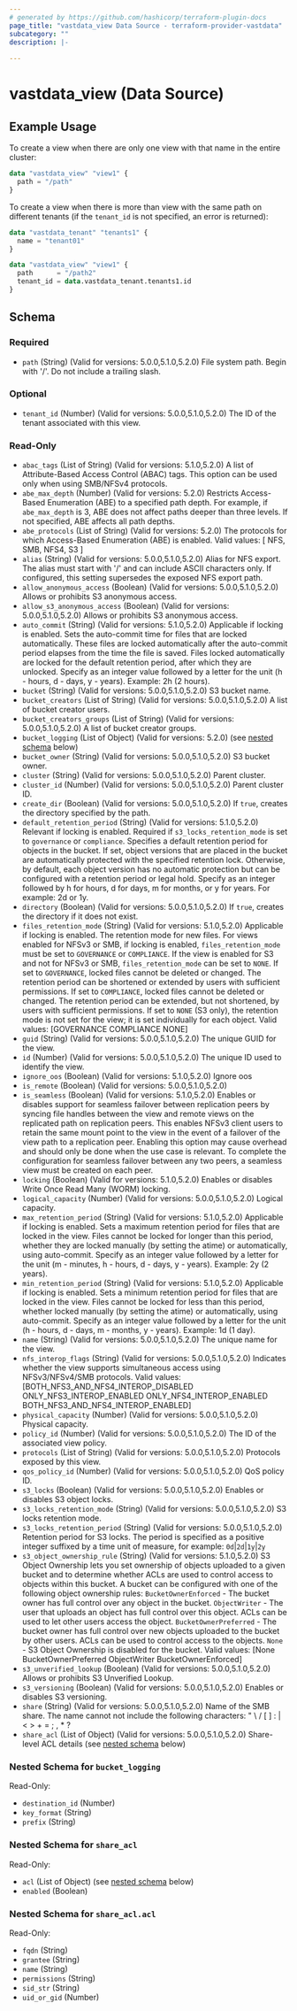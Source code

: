 ```yaml
---
# generated by https://github.com/hashicorp/terraform-plugin-docs
page_title: "vastdata_view Data Source - terraform-provider-vastdata"
subcategory: ""
description: |-
  
---
```


# vastdata_view (Data Source)



## Example Usage

To create a view when there are only one view with that name in the entire cluster: 

```terraform
data "vastdata_view" "view1" {
  path = "/path"
}
```

To create a view when there is more than view with the same path on different tenants (if the `tenant_id` is not specified, an error is returned):

```terraform
data "vastdata_tenant" "tenants1" {
  name = "tenant01"
}

data "vastdata_view" "view1" {
  path      = "/path2"
  tenant_id = data.vastdata_tenant.tenants1.id
}
```

<!-- schema generated by tfplugindocs -->
## Schema

### Required

- `path` (String) (Valid for versions: 5.0.0,5.1.0,5.2.0) File system path. Begin with '/'. Do not include a trailing slash.

### Optional

- `tenant_id` (Number) (Valid for versions: 5.0.0,5.1.0,5.2.0) The ID of the tenant associated with this view.

### Read-Only

- `abac_tags` (List of String) (Valid for versions: 5.1.0,5.2.0) A list of Attribute-Based Access Control (ABAC) tags. This option can be used only when using SMB/NFSv4 protocols.
- `abe_max_depth` (Number) (Valid for versions: 5.2.0) Restricts Access-Based Enumeration (ABE) to a specified path depth. For example, if `abe_max_depth` is 3, ABE does not affect paths deeper than three levels. If not specified, ABE affects all path depths.
- `abe_protocols` (List of String) (Valid for versions: 5.2.0) The protocols for which Access-Based Enumeration (ABE) is enabled. Valid values: [ NFS, SMB, NFS4, S3 ]
- `alias` (String) (Valid for versions: 5.0.0,5.1.0,5.2.0) Alias for NFS export. The alias must start with '/' and can include ASCII characters only. If configured, this setting supersedes the exposed NFS export path.
- `allow_anonymous_access` (Boolean) (Valid for versions: 5.0.0,5.1.0,5.2.0) Allows or prohibits S3 anonymous access.
- `allow_s3_anonymous_access` (Boolean) (Valid for versions: 5.0.0,5.1.0,5.2.0) Allows or prohibits S3 anonymous access.
- `auto_commit` (String) (Valid for versions: 5.1.0,5.2.0) Applicable if locking is enabled. Sets the auto-commit time for files that are locked automatically. These files are locked automatically after the auto-commit period elapses from the time the file is saved. Files locked automatically are locked for the default retention period, after which they are unlocked. Specify as an integer value followed by a letter for the unit (h - hours, d - days, y - years). Example: 2h (2 hours).
- `bucket` (String) (Valid for versions: 5.0.0,5.1.0,5.2.0) S3 bucket name.
- `bucket_creators` (List of String) (Valid for versions: 5.0.0,5.1.0,5.2.0) A list of bucket creator users.
- `bucket_creators_groups` (List of String) (Valid for versions: 5.0.0,5.1.0,5.2.0) A list of bucket creator groups.
- `bucket_logging` (List of Object) (Valid for versions: 5.2.0) (see [nested schema](#nestedatt--bucket_logging) below)
- `bucket_owner` (String) (Valid for versions: 5.0.0,5.1.0,5.2.0) S3 bucket owner.
- `cluster` (String) (Valid for versions: 5.0.0,5.1.0,5.2.0) Parent cluster.
- `cluster_id` (Number) (Valid for versions: 5.0.0,5.1.0,5.2.0) Parent cluster ID.
- `create_dir` (Boolean) (Valid for versions: 5.0.0,5.1.0,5.2.0) If `true`, creates the directory specified by the path.
- `default_retention_period` (String) (Valid for versions: 5.1.0,5.2.0) Relevant if locking is enabled. Required if `s3_locks_retention_mode` is set to `governance` or `compliance`. Specifies a default retention period for objects in the bucket. If set, object versions that are placed in the bucket are automatically protected with the specified retention lock. Otherwise, by default, each object version has no automatic protection but can be configured with a retention period or legal hold. Specify as an integer followed by h for hours, d for days, m for months, or y for years. For example: 2d or 1y.
- `directory` (Boolean) (Valid for versions: 5.0.0,5.1.0,5.2.0) If `true`, creates the directory if it does not exist.
- `files_retention_mode` (String) (Valid for versions: 5.1.0,5.2.0) Applicable if locking is enabled. The retention mode for new files. For views enabled for NFSv3 or SMB, if locking is enabled, `files_retention_mode` must be set to `GOVERNANCE` or `COMPLIANCE`. If the view is enabled for S3 and not for NFSv3 or SMB, `files_retention_mode` can be set to `NONE`. If set to `GOVERNANCE`, locked files cannot be deleted or changed. The retention period can be shortened or extended by users with sufficient permissions. If set to `COMPLIANCE`, locked files cannot be deleted or changed. The retention period can be extended, but not shortened, by users with sufficient permissions. If set to `NONE` (S3 only), the retention mode is not set for the view; it is set individually for each object. Valid values: [GOVERNANCE COMPLIANCE NONE]
- `guid` (String) (Valid for versions: 5.0.0,5.1.0,5.2.0) The unique GUID for the view.
- `id` (Number) (Valid for versions: 5.0.0,5.1.0,5.2.0) The unique ID used to identify the view.
- `ignore_oos` (Boolean) (Valid for versions: 5.1.0,5.2.0) Ignore oos
- `is_remote` (Boolean) (Valid for versions: 5.0.0,5.1.0,5.2.0)
- `is_seamless` (Boolean) (Valid for versions: 5.1.0,5.2.0) Enables or disables support for  seamless failover between replication peers by syncing file handles between the view and remote views on the replicated path on replication peers. This enables NFSv3 client users to retain the same mount point to the view in the event of a failover of the view path to a replication peer. Enabling this option may cause overhead and should only be done when the use case is relevant. To complete the configuration for seamless failover between any two peers, a seamless view must be created on each peer.
- `locking` (Boolean) (Valid for versions: 5.1.0,5.2.0) Enables or disables Write Once Read Many (WORM) locking.
- `logical_capacity` (Number) (Valid for versions: 5.0.0,5.1.0,5.2.0) Logical capacity.
- `max_retention_period` (String) (Valid for versions: 5.1.0,5.2.0) Applicable if locking is enabled. Sets a maximum retention period for files that are locked in the view. Files cannot be locked for longer than this period, whether they are locked manually (by setting the atime) or automatically, using auto-commit. Specify as an integer value followed by a letter for the unit (m - minutes, h - hours, d - days, y - years). Example: 2y (2 years).
- `min_retention_period` (String) (Valid for versions: 5.1.0,5.2.0) Applicable if locking is enabled. Sets a minimum retention period for files that are locked in the view. Files cannot be locked for less than this period, whether locked manually (by setting the atime) or automatically, using auto-commit. Specify as an integer value followed by a letter for the unit (h - hours, d - days, m - months, y - years). Example: 1d (1 day).
- `name` (String) (Valid for versions: 5.0.0,5.1.0,5.2.0) The unique name for the view.
- `nfs_interop_flags` (String) (Valid for versions: 5.0.0,5.1.0,5.2.0) Indicates whether the view supports simultaneous access using NFSv3/NFSv4/SMB protocols. Valid values: [BOTH_NFS3_AND_NFS4_INTEROP_DISABLED ONLY_NFS3_INTEROP_ENABLED ONLY_NFS4_INTEROP_ENABLED BOTH_NFS3_AND_NFS4_INTEROP_ENABLED]
- `physical_capacity` (Number) (Valid for versions: 5.0.0,5.1.0,5.2.0) Physical capacity.
- `policy_id` (Number) (Valid for versions: 5.0.0,5.1.0,5.2.0) The ID of the associated view policy.
- `protocols` (List of String) (Valid for versions: 5.0.0,5.1.0,5.2.0) Protocols exposed by this view.
- `qos_policy_id` (Number) (Valid for versions: 5.0.0,5.1.0,5.2.0) QoS policy ID.
- `s3_locks` (Boolean) (Valid for versions: 5.0.0,5.1.0,5.2.0) Enables or disables S3 object locks.
- `s3_locks_retention_mode` (String) (Valid for versions: 5.0.0,5.1.0,5.2.0) S3 locks retention mode.
- `s3_locks_retention_period` (String) (Valid for versions: 5.0.0,5.1.0,5.2.0) Retention period for S3 locks. The period is specified as a positive integer suffixed by a time unit of measure, for example: `0d`|`2d`|`1y`|`2y`
- `s3_object_ownership_rule` (String) (Valid for versions: 5.1.0,5.2.0) S3 Object Ownership lets you set ownership of objects uploaded to a given bucket and to determine whether ACLs are used to control access to objects within this bucket. A bucket can be configured with one of the following object ownership rules: `BucketOwnerEnforced` - The bucket owner has full control over any object in the bucket. `ObjectWriter` - The user that uploads an object has full control over this object. ACLs can be used to let other users access the object. `BucketOwnerPreferred` - The bucket owner has full control over new objects uploaded to the bucket by other users. ACLs can be used to control access to the objects. `None` - S3 Object Ownership is disabled for the bucket. Valid values: [None BucketOwnerPreferred ObjectWriter BucketOwnerEnforced]
- `s3_unverified_lookup` (Boolean) (Valid for versions: 5.0.0,5.1.0,5.2.0) Allows or prohibits S3 Unverified Lookup.
- `s3_versioning` (Boolean) (Valid for versions: 5.0.0,5.1.0,5.2.0) Enables or disables S3 versioning.
- `share` (String) (Valid for versions: 5.0.0,5.1.0,5.2.0) Name of the SMB share. The name cannot not include the following characters: " \ / [ ] : | < > + = ; , * ?
- `share_acl` (List of Object) (Valid for versions: 5.0.0,5.1.0,5.2.0) Share-level ACL details (see [nested schema](#nestedatt--share_acl) below)

<a id="nestedatt--bucket_logging"></a>
### Nested Schema for `bucket_logging`

Read-Only:

- `destination_id` (Number)
- `key_format` (String)
- `prefix` (String)


<a id="nestedatt--share_acl"></a>
### Nested Schema for `share_acl`

Read-Only:

- `acl` (List of Object) (see [nested schema](#nestedobjatt--share_acl--acl) below)
- `enabled` (Boolean)

<a id="nestedobjatt--share_acl--acl"></a>
### Nested Schema for `share_acl.acl`

Read-Only:

- `fqdn` (String)
- `grantee` (String)
- `name` (String)
- `permissions` (String)
- `sid_str` (String)
- `uid_or_gid` (Number)
